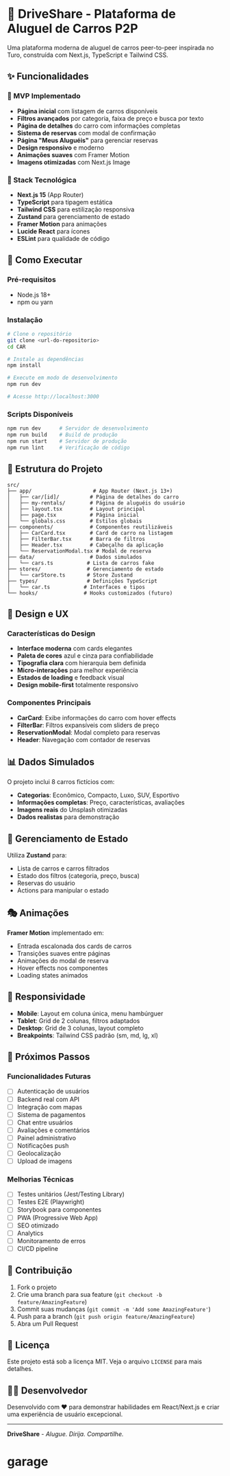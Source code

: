 # 🚗 DriveShare - Plataforma de Aluguel de Carros P2P

Uma plataforma moderna de aluguel de carros peer-to-peer inspirada no Turo, construída com Next.js, TypeScript e Tailwind CSS.

## ✨ Funcionalidades

### 🎯 MVP Implementado
- **Página inicial** com listagem de carros disponíveis
- **Filtros avançados** por categoria, faixa de preço e busca por texto
- **Página de detalhes** do carro com informações completas
- **Sistema de reservas** com modal de confirmação
- **Página "Meus Aluguéis"** para gerenciar reservas
- **Design responsivo** e moderno
- **Animações suaves** com Framer Motion
- **Imagens otimizadas** com Next.js Image

### 🔧 Stack Tecnológica
- **Next.js 15** (App Router)
- **TypeScript** para tipagem estática
- **Tailwind CSS** para estilização responsiva
- **Zustand** para gerenciamento de estado
- **Framer Motion** para animações
- **Lucide React** para ícones
- **ESLint** para qualidade de código

## 🚀 Como Executar

### Pré-requisitos
- Node.js 18+ 
- npm ou yarn

### Instalação
```bash
# Clone o repositório
git clone <url-do-repositorio>
cd CAR

# Instale as dependências
npm install

# Execute em modo de desenvolvimento
npm run dev

# Acesse http://localhost:3000
```

### Scripts Disponíveis
```bash
npm run dev      # Servidor de desenvolvimento
npm run build    # Build de produção
npm run start    # Servidor de produção
npm run lint     # Verificação de código
```

## 📁 Estrutura do Projeto

```
src/
├── app/                    # App Router (Next.js 13+)
│   ├── car/[id]/          # Página de detalhes do carro
│   ├── my-rentals/        # Página de aluguéis do usuário
│   ├── layout.tsx         # Layout principal
│   ├── page.tsx           # Página inicial
│   └── globals.css        # Estilos globais
├── components/            # Componentes reutilizáveis
│   ├── CarCard.tsx        # Card de carro na listagem
│   ├── FilterBar.tsx      # Barra de filtros
│   ├── Header.tsx         # Cabeçalho da aplicação
│   └── ReservationModal.tsx # Modal de reserva
├── data/                  # Dados simulados
│   └── cars.ts           # Lista de carros fake
├── stores/               # Gerenciamento de estado
│   └── carStore.ts       # Store Zustand
├── types/                # Definições TypeScript
│   └── car.ts           # Interfaces e tipos
└── hooks/               # Hooks customizados (futuro)
```

## 🎨 Design e UX

### Características do Design
- **Interface moderna** com cards elegantes
- **Paleta de cores** azul e cinza para confiabilidade
- **Tipografia clara** com hierarquia bem definida
- **Micro-interações** para melhor experiência
- **Estados de loading** e feedback visual
- **Design mobile-first** totalmente responsivo

### Componentes Principais
- **CarCard**: Exibe informações do carro com hover effects
- **FilterBar**: Filtros expansíveis com sliders de preço
- **ReservationModal**: Modal completo para reservas
- **Header**: Navegação com contador de reservas

## 📊 Dados Simulados

O projeto inclui 8 carros fictícios com:
- **Categorias**: Econômico, Compacto, Luxo, SUV, Esportivo
- **Informações completas**: Preço, características, avaliações
- **Imagens reais** do Unsplash otimizadas
- **Dados realistas** para demonstração

## 🔄 Gerenciamento de Estado

Utiliza **Zustand** para:
- Lista de carros e carros filtrados
- Estado dos filtros (categoria, preço, busca)
- Reservas do usuário
- Actions para manipular o estado

## 🎭 Animações

**Framer Motion** implementado em:
- Entrada escalonada dos cards de carros
- Transições suaves entre páginas
- Animações do modal de reserva
- Hover effects nos componentes
- Loading states animados

## 📱 Responsividade

- **Mobile**: Layout em coluna única, menu hambúrguer
- **Tablet**: Grid de 2 colunas, filtros adaptados
- **Desktop**: Grid de 3 colunas, layout completo
- **Breakpoints**: Tailwind CSS padrão (sm, md, lg, xl)

## 🔮 Próximos Passos

### Funcionalidades Futuras
- [ ] Autenticação de usuários
- [ ] Backend real com API
- [ ] Integração com mapas
- [ ] Sistema de pagamentos
- [ ] Chat entre usuários
- [ ] Avaliações e comentários
- [ ] Painel administrativo
- [ ] Notificações push
- [ ] Geolocalização
- [ ] Upload de imagens

### Melhorias Técnicas
- [ ] Testes unitários (Jest/Testing Library)
- [ ] Testes E2E (Playwright)
- [ ] Storybook para componentes
- [ ] PWA (Progressive Web App)
- [ ] SEO otimizado
- [ ] Analytics
- [ ] Monitoramento de erros
- [ ] CI/CD pipeline

## 🤝 Contribuição

1. Fork o projeto
2. Crie uma branch para sua feature (`git checkout -b feature/AmazingFeature`)
3. Commit suas mudanças (`git commit -m 'Add some AmazingFeature'`)
4. Push para a branch (`git push origin feature/AmazingFeature`)
5. Abra um Pull Request

## 📄 Licença

Este projeto está sob a licença MIT. Veja o arquivo `LICENSE` para mais detalhes.

## 👨‍💻 Desenvolvedor

Desenvolvido com ❤️ para demonstrar habilidades em React/Next.js e criar uma experiência de usuário excepcional.

---

**DriveShare** - *Alugue. Dirija. Compartilhe.*
# garage
